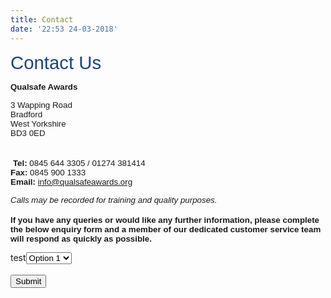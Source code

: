 ```yaml
---
title: Contact
date: '22:53 24-03-2018'
---
```


<p id="become-a-centre-title"><span style="font-family: arial, helvetica, sans-serif; font-size: 22pt; color: #174290;">Contact Us</span></p>
<div class="become-a-centre">
<p><span style="font-family: arial, helvetica, sans-serif; font-size: 10pt;"><strong>Qualsafe Awards</strong></span></p>
<span style="font-family: arial, helvetica, sans-serif; font-size: 10pt;">3 Wapping Road</span></div>
<div class="become-a-centre"><span style="font-family: arial, helvetica, sans-serif; font-size: 10pt;">Bradford</span><br /><span style="font-family: arial, helvetica, sans-serif; font-size: 10pt;">West Yorkshire</span><br /><span style="font-family: arial, helvetica, sans-serif; font-size: 10pt;">BD3 0ED</span></div>
<div class="become-a-centre">&nbsp;</div>
<div class="become-a-centre">
<div class="become-a-centre">
<p>&nbsp;<span style="font-family: arial, helvetica, sans-serif; font-size: 10pt;"><strong>Tel:&nbsp;</strong>0845 644 3305 / 01274 381414</span><br /><span style="font-family: arial, helvetica, sans-serif; font-size: 10pt;"><strong>Fax:&nbsp;</strong>0845 900 1333</span><br /><span style="font-family: arial, helvetica, sans-serif; font-size: 10pt;"><strong>Email:&nbsp;</strong><span class="mailto"><a href="mailto:info@qualsafeawards.org">info@qualsafeawards.org</a></span></span></p>
</div>
</div>
<div class="become-a-centre">
<p><span style="font-family: arial, helvetica, sans-serif; font-size: 10pt;"><em>Calls may be recorded for training and quality purposes.</em></span><br /><br /><span style="font-family: arial, helvetica, sans-serif; font-size: 10pt;"><strong>If you have any queries or would like any further information, please complete the below enquiry form and a member of our dedicated customer service team will respond as quickly as possible.</strong></span></p>
</div><form class="test" id="test" onsubmit="return formHandler('test')"><div  id="panel0" class="open-editPanel ui-sortable-handle demo"><label class="label-title">test</label><span style="color: red" class="required-star"></span><select class="dropdown" name="test"><option name="Option 1" value="Option 1">Option 1</option><option name="Option 2" value="Option 2">Option 2</option><option name="Option 3" value="Option 3">Option 3</option></select></div><div class="g-recaptcha" data-sitekey="6Le_CEUUAAAAANDccAIPwwFvQnF5GTVz_NC0K17w"></div><br><input type="submit"></form>